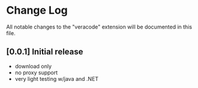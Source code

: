 # Change Log
All notable changes to the "veracode" extension will be documented in this file.

## [0.0.1] Initial release
- download only
- no proxy support
- very light testing w/java and .NET
